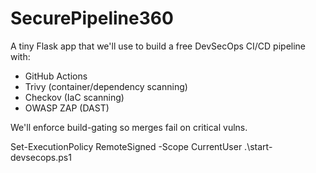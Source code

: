 # SecurePipeline360

A tiny Flask app that we'll use to build a free DevSecOps CI/CD pipeline with:
- GitHub Actions
- Trivy (container/dependency scanning)
- Checkov (IaC scanning)
- OWASP ZAP (DAST)

We'll enforce build-gating so merges fail on critical vulns.


Set-ExecutionPolicy RemoteSigned -Scope CurrentUser
.\start-devsecops.ps1
